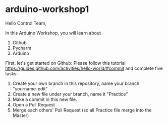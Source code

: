 # arduino-workshop1

Hello Control Team,

In this Arduino Workshop, you will learn about
1. Github
2. Pycharm
3. Arduino

First, let's get started on Github:
Please follow this tutorial https://guides.github.com/activities/hello-world/#commit
and complete five tasks:
1. Create your own branch in this repository, name your branch "yourname-edit" 
2. Create a new file under your branch, name it "Practice"
3. Make a commit in this new file.
4. Open a Pull Request
5. Merge each others' Pull Request (so all Practice file merge into the Master)
